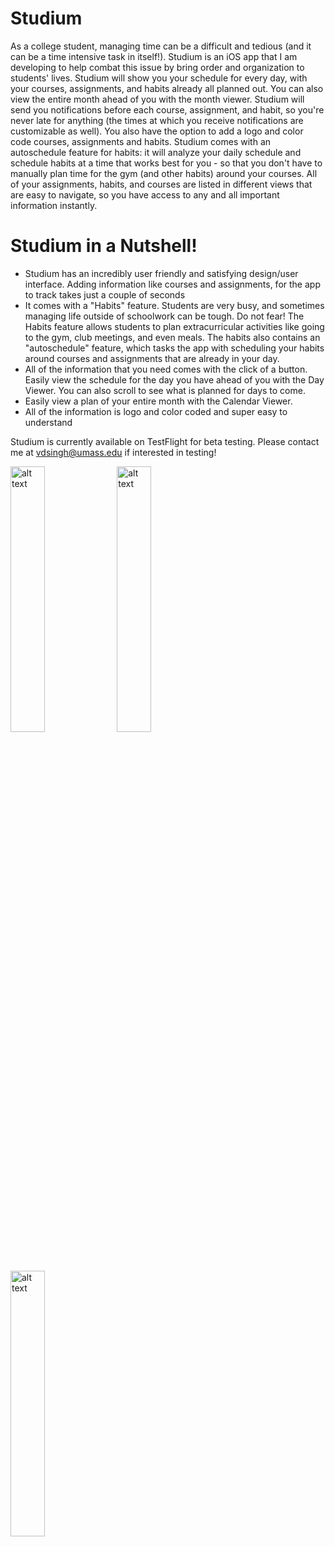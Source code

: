 # Studium
As a college student, managing time can be a difficult and tedious (and it can be a time intensive task in itself!). Studium is an iOS app that I am developing to help combat this issue by bring order and organization to students' lives. Studium will show you your schedule for every day, with your courses, assignments, and habits already all planned out. You can also view the entire month ahead of you with the month viewer. Studium will send you notifications before each course, assignment, and habit, so you're never late for anything (the times at which you receive notifications are customizable as well). You also have the option to add a logo and color code courses, assignments and habits. Studium comes with an autoschedule feature for habits: it will analyze your daily schedule and schedule habits at a time that works best for you - so that you don't have to manually plan time for the gym (and other habits) around your courses. All of your assignments, habits, and courses are listed in different views that are easy to navigate, so you have access to any and all important information instantly.

# Studium in a Nutshell!
- Studium has an incredibly user friendly and satisfying design/user interface. Adding information like courses and assignments, for the app to track takes just a couple of seconds
- It comes with a "Habits" feature. Students are very busy, and sometimes managing life outside of schoolwork can be tough. Do not fear! The Habits feature allows students to plan extracurricular activities like going to the gym, club meetings, and even meals. The habits also contains an "autoschedule" feature, which tasks the app with scheduling your habits around courses and assignments that are already in your day.
- All of the information that you need comes with the click of a button. Easily view the schedule for the day you have ahead of you with the Day Viewer. You can also scroll to see what is planned for days to come.
- Easily view a plan of your entire month with the Calendar Viewer. 
- All of the information is logo and color coded and super easy to understand

Studium is currently available on TestFlight for beta testing. Please contact me at vdsingh@umass.edu if interested in testing!

<div>
  <img src="https://user-images.githubusercontent.com/53489317/92434328-90208100-f16d-11ea-8e11-5fd99788dedf.jpg" alt="alt text" width="33%" padding-right="5px">
  <img src="https://user-images.githubusercontent.com/53489317/92434349-99115280-f16d-11ea-8374-bb7d985200ed.jpg" alt="alt text" width="33%">
  <img src="https://user-images.githubusercontent.com/53489317/92434352-9adb1600-f16d-11ea-8989-c814ab905213.jpg" alt="alt text" width="33%" padding-left="5px">
</div>
